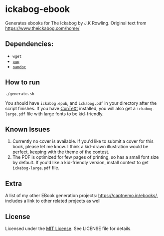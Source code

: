 # ickabog-ebook

Generates ebooks for The Ickabog by J.K Rowling. Original text from https://www.theickabog.com/home/

## Dependencies:

- `wget`
- [`pup`](https://github.com/ericchiang/pup)
- [`pandoc`](https://pandoc.org/)

## How to run

`./generate.sh`

You should have `ickabog.epub`, and `ickabog.pdf` in your directory after the script finishes. If you have [ConTeXt](https://wiki.contextgarden.net/Main_Page) installed, you will also get a `ickabog-large.pdf` file with large fonts to be kid-friendly.

## Known Issues

1. Currently no cover is available. If you'd like to submit a cover for this book, please let me know. I think a kid-drawn illustration would be perfect, keeping with the theme of the contest.
2. The PDF is optimized for few pages of printing, so has a small font size by default. If you'd like a kid-friendly version, install context to get `ickabog-large.pdf` file.

## Extra

A list of my other EBook generation projects: https://captnemo.in/ebooks/, includes a link to other related projects as well

## License

Licensed under the [MIT License](https://nemo.mit-license.org/). See LICENSE file for details.

